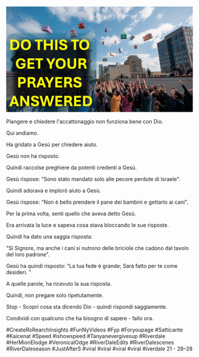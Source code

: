 ![Video cover image](../cover.jpg "cover photo")

Piangere e chiedere l'accattonaggio non funziona bene con Dio.

Qui andiamo.

Ha gridato a Gesù per chiedere aiuto.

Gesù non ha risposto.

Quindi raccolse preghiere da potenti credenti a Gesù.

Gesù rispose: "Sono stato mandato solo alle pecore perdute di Israele".

Quindi adorava e implorò aiuto a Gesù.

Gesù rispose: "Non è bello prendere il pane dei bambini e gettarlo ai cani".

Per la prima volta, sentì quello che aveva detto Gesù.

Era arrivata la luce e sapeva cosa stava bloccando le sue risposte.

Quindi ha dato una saggia risposta:

"Sì Signore, ma anche i cani si nutrono delle briciole che cadono dal tavolo del loro padrone".

Gesù ha quindi risposto: “La tua fede è grande; Sarà fatto per te come desideri. "

A quelle parole, ha ricevuto la sua risposta.

Quindi, non pregare solo ripetutamente.

Stop - Scopri cosa sta dicendo Dio - quindi rispondi saggiamente.

Condividi con qualcuno che ha bisogno di sapere - fallo ora.


#CreateRoRearchInsights #FunNyVideos #Fyp #Foryoupage #Satticante #Kaicenat #Speed ​​#ishowspeed #Tanyanevergivesup #Riverdale #HerMionElodge #VeronicalOdge #RiverDaleEdits #RiverDalescenes #RiverDaleseason #JustAfterS #viral #viral #viral #viral #iverdale 21 - 28–28


